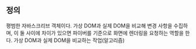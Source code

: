 ## 정의
평범한 자바스크리브 객체이다. 가상 DOM과 실제 DOM을 비교해 변경 사항을 수집하며, 이 둘 사이에 차이가 있으면 파이버를 기준으로 화면에 렌더링을 요청하는 역할을 한다.
가상 DOM과 실제 DOM을 비교하는 작업(알고리즘)